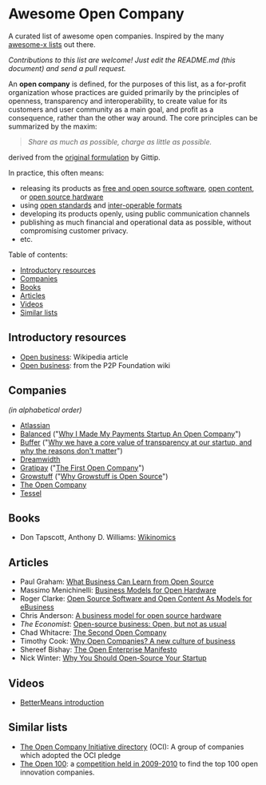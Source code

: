 # Awesome Open Company
A curated list of awesome open companies.
Inspired by the many [awesome-x lists](https://github.com/emijrp/awesome-awesome) out there.

*Contributions to this list are welcome! Just edit the README.md (this document) and send a pull request.*

An **open company** is defined, for the purposes of this list, as a for-profit organization whose practices are guided primarily by the principles of openness, transparency and interoperability, to create value for its customers and user community as a main goal, and profit as a consequence, rather than the other way around. The core principles can be summarized by the maxim:

> *Share as much as possible, charge as little as possible.*

derived from the [original formulation](http://blog.gittip.com/post/26350459746/the-first-open-company/) by Gittip.

In practice, this often means:
- releasing its products as
  [free and open source software](https://en.wikipedia.org/wiki/Free_and_open-source_software),
  [open content](https://en.wikipedia.org/wiki/Free_content),
  or [open source hardware](https://en.wikipedia.org/wiki/Open-source_hardware)
- using [open standards](https://en.wikipedia.org/wiki/Open_standard)
  and [inter-operable formats](https://en.wikipedia.org/wiki/Interoperability)
- developing its products openly, using public communication channels
- publishing as much financial and operational data as possible, without compromising customer privacy.
- etc.

Table of contents:
- [Introductory resources](#introductory-resources)
- [Companies](#companies)
- [Books](#books)
- [Articles](#articles) 
- [Videos](#videos)
- [Similar lists](#similar-lists)

## Introductory resources
- [Open business](https://en.wikipedia.org/wiki/Open_business): Wikipedia article
- [Open business](http://p2pfoundation.net/Open_Business): from the P2P Foundation wiki
 
## Companies
*(in alphabetical order)*
- [Atlassian](https://www.atlassian.com/company/about/values)
- [Balanced](https://www.balancedpayments.com/open) ("[Why I Made My Payments Startup An Open Company](http://www.fastcolabs.com/3008944/open-company/why-i-made-my-payments-startup-an-open-company)")
- [Buffer](https://buffer.com/transparency) ("[Why we have a core value of transparency at our startup, and why the reasons don't matter](http://joel.is/why-we-have-a-core-value-of-transparency-at-our-startup/)")
- [Dreamwidth](http://www.dreamwidth.org/about)
- [Gratipay](http://inside.gratipay.com/big-picture/welcome) ("[The First Open Company](http://blog.gittip.com/post/26350459746/the-first-open-company/)")
- [Growstuff](http://wiki.growstuff.org/index.php/Values) ("[Why Growstuff is Open Source](http://blog.growstuff.org/2013/02/20/why-growstuff-is-open-source/)")
- [The Open Company](http://theopencompany.net/pages/about-us)
- [Tessel](https://tessel.io/opensource)

## Books
- Don Tapscott, Anthony D. Williams: [Wikinomics](https://en.wikipedia.org/wiki/Wikinomics)

## Articles
- Paul Graham: [What Business Can Learn from Open Source](http://www.paulgraham.com/opensource.html)
- Massimo Menichinelli: [Business Models for Open Hardware](http://www.openp2pdesign.org/2011/open-design/business-models-for-open-hardware/)
- Roger Clarke: [Open Source Software and Open Content As Models for eBusiness](http://www.rogerclarke.com/EC/Bled04.html)
- Chris Anderson: [A business model for open source hardware](http://www.longtail.com/the_long_tail/2009/01/a-business-mode.html)
- *The Economist*: [Open-source business: Open, but not as usual](http://www.economist.com/node/5624944)
- Chad Whitacre: [The Second Open Company](https://medium.com/gratipay-blog/the-second-open-company-4cbab7ca1a47)
- Timothy Cook: [Why Open Companies? A new culture of business](https://medium.com/open-companies/why-open-companies-fdb74d1b4f0f)
- Shereef Bishay: [The Open Enterprise Manifesto](http://wayback.archive.org/web/20120415110215/http://bettermeans.org/front/learn-more/open-enterprise-manifesto/)
- Nick Winter: [Why You Should Open-Source Your Startup](http://blog.codecombat.com/why-you-should-open-source-your-startup)

## Videos
- [BetterMeans introduction](https://www.youtube.com/watch?v=MAlnMWlvw9g)

## Similar lists
- [The Open Company Initiative directory](http://www.opencompany.org/directory/) (OCI):
  A group of companies which adopted the OCI pledge
- [The Open 100](http://wayback.archive.org/web/20110824041839/http://www.openbusiness.cc/category/directory/openbusiness/): a [competition held in 2009-2010](http://wayback.archive.org/web/20120727175118/http://www.openbusiness.cc/open100/about/) to find the top 100 open innovation companies.

